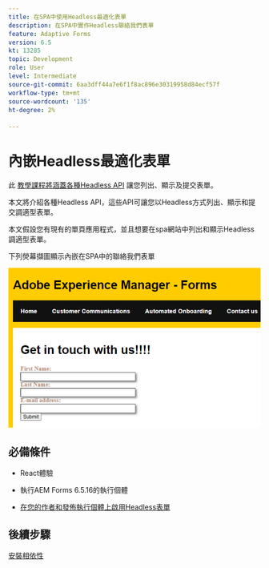 ```yaml
---
title: 在SPA中使用Headless最適化表單
description: 在SPA中實作Headless聯絡我們表單
feature: Adaptive Forms
version: 6.5
kt: 13285
topic: Development
role: User
level: Intermediate
source-git-commit: 6aa3dff44a7e6f1f8ac896e30319958d84ecf57f
workflow-type: tm+mt
source-wordcount: '135'
ht-degree: 2%

---
```



# 內嵌Headless最適化表單

此 [教學課程將涵蓋各種Headless API](https://opensource.adobe.com/aem-forms-af-runtime/api/#section/Introduction) 讓您列出、顯示及提交表單。

本文將介紹各種Headless API，這些API可讓您以Headless方式列出、顯示和提交調適型表單。

本文假設您有現有的單頁應用程式，並且想要在spa網站中列出和顯示Headless調適型表單。

下列熒幕擷圖顯示內嵌在SPA中的聯絡我們表單

![contact-us-form](./assets/contact-us-form.png)

## 必備條件

* React體驗

* 執行AEM Forms 6.5.16的執行個體

* [在您的作者和發佈執行個體上啟用Headless表單](https://experienceleague.adobe.com/docs/experience-manager-headless-adaptive-forms/using/quick-setup/enable-headless-adaptive-forms-and-core-components.html?lang=en)

## 後續步驟

[安裝相依性](./install-af-react-libraries.md)

